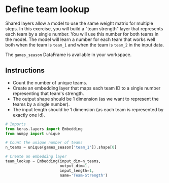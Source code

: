 # Define team lookup #

Shared layers allow a model to use the same weight matrix for multiple steps. In this exercise, you will build a "team strength" layer that represents each team by a single number. You will use this number for both teams in the model. The model will learn a number for each team that works well both when the team is `team_1` and when the team is `team_2` in the input data.

The `games_season` DataFrame is available in your workspace.

## Instructions ##

* Count the number of unique teams.
* Create an embedding layer that maps each team ID to a single number representing that team's strength.
* The output shape should be 1 dimension (as we want to represent the teams by a single number).
* The input length should be 1 dimension (as each team is represented by exactly one id).

```python
# Imports
from keras.layers import Embedding
from numpy import unique

# Count the unique number of teams
n_teams = unique(games_season['team_1']).shape[0]

# Create an embedding layer
team_lookup = Embedding(input_dim=n_teams,
                        output_dim=1,
                        input_length=1,
                        name='Team-Strength')
```